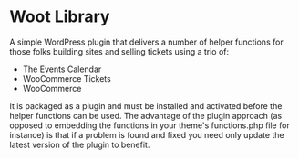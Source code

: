 Woot Library
============

A simple WordPress plugin that delivers a number of helper functions for those folks building sites and selling tickets
using a trio of:

* The Events Calendar
* WooCommerce Tickets
* WooCommerce

It is packaged as a plugin and must be installed and activated before the helper functions can be used. The advantage
of the plugin approach (as opposed to embedding the functions in your theme's functions.php file for instance) is that
if a problem is found and fixed you need only update the latest version of the plugin to benefit.